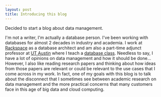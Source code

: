 ```yaml
---
layout: post
title: Introducing this blog
---
```


Decided to start a blog about data management. 

I'm not a writer, I'm actually a database person. I've been working with databases for almost 2 decades in industry and academia. I work at <a href="https://www.rackspace.com/">Rackspace</a> as a database architect and am also a part-time adjunct professor at <a href="http://www.utexas.edu/">UT Austin</a> where I teach a <a href="http://www.cs.utexas.edu/~scohen/cs327e.html">database class</a>. Needless to say, I have a lot of opinions on data management and how it should be done... However, I also like reading research papers and thinking about how ideas from those papers are relevant or could be relevant to the use cases that I come across in my work. In fact, one of my goals with this blog is to talk about the disconnect that I sometimes see between academic research on data management and the more practical concerns that many customers face in this age of big data and cloud computing. 
